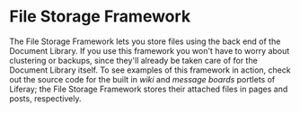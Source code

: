 # File Storage Framework [](id=file-storage-framework)

The File Storage Framework lets you store files using the back end of the
Document Library. If you use this framework you won't have to worry about
clustering or backups, since they'll already be taken care of for the Document
Library itself. To see examples of this framework in action, check out the
source code for the built in *wiki* and *message boards* portlets of Liferay;
the File Storage Framework stores their attached files in pages and posts,
respectively. 

<!-- This section should be removed, as it amounts to no documentation at all.
We need to cover this properly. -Rich --> 
